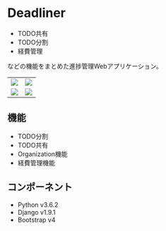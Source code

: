 # Deadliner

- TODO共有
- TODO分割
- 経費管理

などの機能をまとめた進捗管理Webアプリケーション。

<table>
  <tr>
    <td>
      <image src="http://matorixx.com/deadliner-images/deadliner-home.png">
    </td>
    <td>
      <image src="http://matorixx.com/deadliner-images/deadliner-login.png">
    </td>
  </tr>
  <tr>
    <td>
      <image src="http://matorixx.com/deadliner-images/deadliner-expense-form.png">
    </td>
    <td>
      <image src="http://matorixx.com/deadliner-images/deadliner-job.png">
    </td>
  </tr>
</table>

## 機能

- TODO分割
- TODO共有
- Organization機能
- 経費管理機能

## コンポーネント

- Python v3.6.2
- Django v1.9.1
- Bootstrap v4